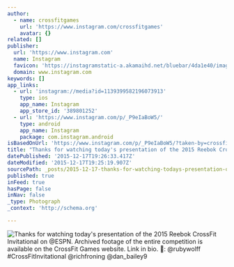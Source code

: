 ```yaml
---
author:
  - name: crossfitgames
    url: 'https://www.instagram.com/crossfitgames'
    avatar: {}
related: []
publisher:
  url: 'https://www.instagram.com'
  name: Instagram
  favicon: 'https://instagramstatic-a.akamaihd.net/bluebar/4da1e40/images/ico/favicon.ico'
  domain: www.instagram.com
keywords: []
app_links:
  - url: 'instagram://media?id=1139399582196073913'
    type: ios
    app_name: Instagram
    app_store_id: '389801252'
  - url: 'https://www.instagram.com/p/_P9eIaBoW5/'
    type: android
    app_name: Instagram
    package: com.instagram.android
isBasedOnUrl: 'https://www.instagram.com/p/_P9eIaBoW5/?taken-by=crossfitgames'
title: "Thanks for watching today's presentation of the 2015 Reebok CrossFit Invitational on @ESPN. Archived footage of the entire competition is available on the CrossFit Games website. Link in bio. \uD83D\uDCF7: @rubywolff #CrossFitInvitational @richfroning @dan_bailey9"
datePublished: '2015-12-17T19:26:33.417Z'
dateModified: '2015-12-17T19:25:19.907Z'
sourcePath: _posts/2015-12-17-thanks-for-watching-todays-presentation-of-the-2015-reebok.md
published: true
inFeed: true
hasPage: false
inNav: false
_type: Photograph
_context: 'http://schema.org'

---
```

![Thanks for watching today's presentation of the 2015 Reebok CrossFit Invitational on &commat;ESPN&period; Archived footage of the entire competition is available on the CrossFit Games website&period; Link in bio&period; &colon; &commat;rubywolff &num;CrossFitInvitational &commat;richfroning &commat;dan&lowbar;bailey9](https://scontent.cdninstagram.com/hphotos-xfa1/t51.2885-15/s640x640/sh0.08/e35/12338961_1506060749696615_1793421206_n.jpg)
